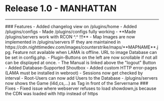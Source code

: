 
# Release 1.0 - MANHATTAN
<hr>
### Features  
- Added changelog view on /plugins/home  
- Added /plugins/configs  
- Made /plugins/configs fully working
- **Made /plugins/servers work with RCON ^.^ !!!**  
- Map Images are now implemented in /plugins/servers IF they are maintained in https://cdn.nighttimedev.com/images/counterstrike/maps/**MAPNAME**.jpg. Feature not available when LAMA is offline. URL to image Database can be set in config.php.
- Plugin-Buttons on the left are now scrollable if not all can be displayed at once.
- The Manual is linked above the "logout" Button
- Added Database-Supported Shoutbox
- Added custom HTTP error-pages (LAMA must be installed in webroot)
- Sessions now get checked by interval  
- Root-Users can now add Users to the Database
- /plugins/servers now shows the Game (l4d,cs,...) as Tag in front of the Servername
### Fixes
- Fixed issue where webserver refuses to load showdown,js because the CDN was loaded with http instead of https
<br>
